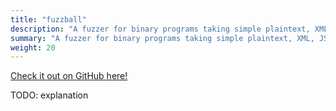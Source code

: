 ```yaml
---
title: "fuzzball"
description: "A fuzzer for binary programs taking simple plaintext, XML, JSON, & CSV input. Developed in Python."
summary: "A fuzzer for binary programs taking simple plaintext, XML, JSON, & CSV input. Developed in Python."
weight: 20
---
```


[Check it out on GitHub here!](https://github.com/lachlan-waugh/fuzzball)

TODO: explanation